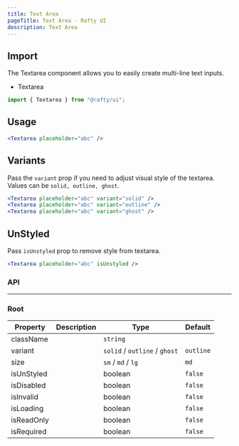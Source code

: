 ```yaml
---
title: Text Area
pageTitle: Text Area - Rafty UI
description: Text Area
---
```


## Import

The Textarea component allows you to easily create multi-line text inputs.

- Textarea

```jsx
import { Textarea } from "@rafty/ui";
```

## Usage

```jsx
<Textarea placeholder="abc" />
```

## Variants

Pass the `variant` prop if you need to adjust visual style of the textarea. Values can be `solid, outline, ghost`.

```jsx
<Textarea placeholder="abc" variant="solid" />
<Textarea placeholder="abc" variant="outline" />
<Textarea placeholder="abc" variant="ghost" />
```

## UnStyled

Pass `isUnstyled` prop to remove style from textarea.

```jsx
<Textarea placeholder="abc" isUnstyled />
```

### API

---

### Root

| Property   | Description | Type                          | Default   |
| ---------- | ----------- | ----------------------------- | --------- |
| className  |             | `string`                      |           |
| variant    |             | `solid` / `outline` / `ghost` | `outline` |
| size       |             | `sm` / `md` / `lg`            | `md`      |
| isUnStyled |             | boolean                       | `false`   |
| isDisabled |             | boolean                       | `false`   |
| isInvalid  |             | boolean                       | `false`   |
| isLoading  |             | boolean                       | `false`   |
| isReadOnly |             | boolean                       | `false`   |
| isRequired |             | boolean                       | `false`   |

